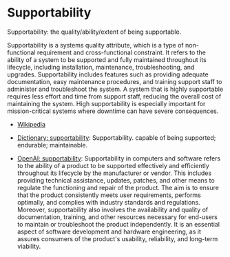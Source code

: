 # Supportability

Supportability: the quality/ability/extent of being supportable.

<span data-chatgpt-prompt="explain supportability (system quality attribute, cross-functional constraint, non-functional requirement)">Supportability is a systems quality attribute, which is a type of non-functional requirement and cross-functional constraint. It refers to the ability of a system to be supported and fully maintained throughout its lifecycle, including installation, maintenance, troubleshooting, and upgrades. Supportability includes features such as providing adequate documentation, easy maintenance procedures, and training support staff to administer and troubleshoot the system. A system that is highly supportable requires less effort and time from support staff, reducing the overall cost of maintaining the system. High supportability is especially important for mission-critical systems where downtime can have severe consequences.</span>

* [Wikipedia](TODO)

* [Dictionary: supportability](https://www.dictionary.com/browse/supportability): Supportability. capable of being supported; endurable; maintainable.

* [OpenAI: supportability](https:://openai.com): <span data-chatgpt-prompt="define supportability (computers and software)">Supportability in computers and software refers to the ability of a product to be supported effectively and efficiently throughout its lifecycle by the manufacturer or vendor. This includes providing technical assistance, updates, patches, and other means to regulate the functioning and repair of the product. The aim is to ensure that the product consistently meets user requirements, performs optimally, and complies with industry standards and regulations. Moreover, supportability also involves the availability and quality of documentation, training, and other resources necessary for end-users to maintain or troubleshoot the product independently. It is an essential aspect of software development and hardware engineering, as it assures consumers of the product's usability, reliability, and long-term viability.</span>
